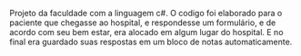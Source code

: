 Projeto da faculdade com a linguagem c#.
O codigo foi elaborado para o paciente que chegasse ao hospital, e respondesse um formulário, e de acordo com seu bem estar, era alocado em algum lugar do hospital. E no final era guardado suas respostas em um bloco de notas automaticamente.

